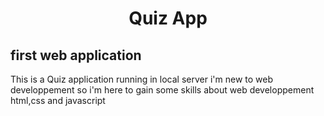 <h1 align="center"> Quiz App </h1>
<h2> first web application </h2> 

This is a Quiz application running in local server 
i'm new to web developpement so i'm here to gain some skills about web developpement html,css and javascript

